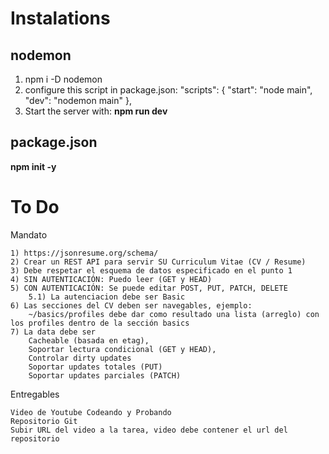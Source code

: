 # Instalations
## nodemon
1) npm i -D nodemon
2) configure this script in package.json:
   "scripts": {
    "start": "node main",
    "dev": "nodemon main"
  },
3) Start the server with: **npm run dev**

## package.json
**npm init -y**
  
# To Do
Mandato

    1) https://jsonresume.org/schema/
    2) Crear un REST API para servir SU Curriculum Vitae (CV / Resume)
    3) Debe respetar el esquema de datos especificado en el punto 1
    4) SIN AUTENTICACIÓN: Puedo leer (GET y HEAD)
    5) CON AUTENTICACIÓN: Se puede editar POST, PUT, PATCH, DELETE
        5.1) La autenciacion debe ser Basic
    6) Las secciones del CV deben ser navegables, ejemplo:
        ~/basics/profiles debe dar como resultado una lista (arreglo) con los profiles dentro de la sección basics
    7) La data debe ser
        Cacheable (basada en etag),
        Soportar lectura condicional (GET y HEAD),
        Controlar dirty updates
        Soportar updates totales (PUT)
        Soportar updates parciales (PATCH)

Entregables

    Video de Youtube Codeando y Probando
    Repositorio Git
    Subir URL del video a la tarea, video debe contener el url del repositorio